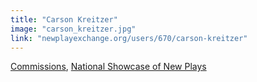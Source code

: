 ```yaml
---
title: "Carson Kreitzer"
image: "carson_kreitzer.jpg"
link: "newplayexchange.org/users/670/carson-kreitzer"
---
```


[Commissions](/affiliated-artists/commissions), [National Showcase of New Plays](/affiliated-artists/national-showcase-of-new-plays)
